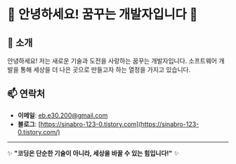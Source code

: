 # 🌟 안녕하세요! 꿈꾸는 개발자입니다 🌟

## 👋 소개
안녕하세요! 저는 새로운 기술과 도전을 사랑하는 꿈꾸는 개발자입니다. 소프트웨어 개발을 통해 세상을 더 나은 곳으로 만들고자 하는 열정을 가지고 있습니다.

## 📫 연락처
- **이메일**: [eb.e30.200@gmail.com](eb.e30.200@gmail.com)
- **블로그**: [https://sinabro-123-0.tistory.com](https://sinabro-123-0.tistory.com/)

---

✨ **"코딩은 단순한 기술이 아니라, 세상을 바꿀 수 있는 힘입니다!"** ✨

